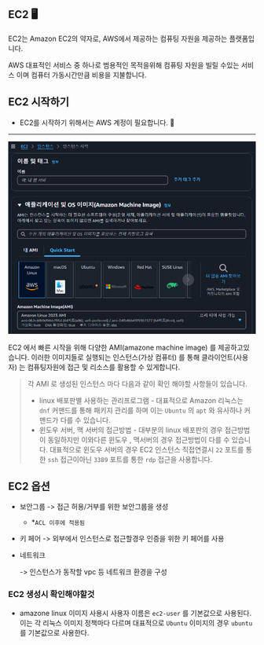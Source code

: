 ## EC2 🖥️

EC2는 Amazon EC2의 약자로, AWS에서 제공하는 컴퓨팅 자원을 제공하는 플랫폼입니다.

AWS 대표적인 서비스 중 하나로 범용적인 목적을위해 컴퓨팅 자원을 빌릴 수있는 서비스 이며 컴퓨터 가동시간만큼 비용을 지불합니다.


## EC2 시작하기 

- EC2를 시작하기 위해서는 AWS 계정이 필요합니다. 🔨


---
![ec2생성](./images/create_ec2.png)


EC2 에서 빠른 시작을 위해 다양한 AMI(amazone machine image) 를 제공하고있습니다. 이러한 이미지들로 실행되는 인스턴스(가상 컴퓨터) 를 통해 클라이언트(사용자) 는 컴퓨팅자원에 접근 및 리소스를 활용할 수 있게합니다.

> 각 AMI 로 생성된 인스턴스 마다 다음과 같이 확인 해야할 사항들이 있습니다. 
> - linux 배포판별 사용하는 관리프로그램 
    - 대표적으로 Amazon 리눅스는 `dnf` 커맨드를 통해 패키지 관리를 하며 이는 `Ubuntu` 의 `apt` 와 유사하나 커맨드가 다를 수 있습니다.
> - 윈도우 서버, 맥 서버의 접근방법
    - 대부분의 linux 배포판의 경우 접근방법이 동일하지만 이와다른 윈도우 , 맥서버의 경우 접근방법이 다를 수 있습니다. 대표적으로 윈도우 서버의 경우 EC2 인스턴스 직접연결시 `22` 포트를 통한 `ssh` 접근이아닌 `3389` 포트를 통한 `rdp` 접근을 사용합니다. 


## EC2 옵션

- 보안그룹
    -> 접근 허용/거부를 위한 보안그룹을 생성   
    -    *`ACL 이후에 적용됨`
- 키 페어
    -> 외부에서 인스턴스로 접근할경우 인증을 위한 키 페어를 사용   

- 네트워크   

    -> 인스턴스가 동작할 vpc 등 네트워크 환경을 구성


### EC2 생성시 확인해야할것

- amazone linux 이미지 사용시 사용자 이름은 `ec2-user` 를 기본값으로 사용된다. 이는 각 리눅스 이미지 정책마다 다르며 대표적으로 `Ubuntu` 이미지의 경우 `ubuntu` 를 기본값으로 사용한다.


